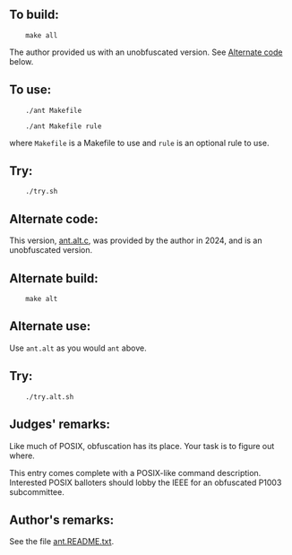 ## To build:

``` <!---sh-->
    make all
```


The author provided us with an unobfuscated version. See [Alternate
code](#alternate-code) below.


## To use:

``` <!---sh-->
    ./ant Makefile

    ./ant Makefile rule
```

where `Makefile` is a Makefile to use and `rule` is an optional rule to use.


## Try:

``` <!---sh-->
    ./try.sh
```


## Alternate code:

This version, [ant.alt.c](%%REPO_URL%%/1992/ant/ant.alt.c), was provided by the
author in 2024, and is an unobfuscated version.


## Alternate build:

``` <!---sh-->
    make alt
```


## Alternate use:

Use `ant.alt` as you would `ant` above.


## Try:

``` <!---sh-->
    ./try.alt.sh
```


## Judges' remarks:

Like much of POSIX, obfuscation has its place.  Your task is to
figure out where.

This entry comes complete with a POSIX-like command description.
Interested POSIX balloters should lobby the IEEE for an obfuscated
P1003 subcommittee.


## Author's remarks:

See the file [ant.README.txt](ant.README.txt).


<!--

    Copyright © 1984-2024 by Landon Curt Noll. All Rights Reserved.

    You are free to share and adapt this file under the terms of this license:

        Creative Commons Attribution-ShareAlike 4.0 International (CC BY-SA 4.0)

    For more information, see:

        https://creativecommons.org/licenses/by-sa/4.0/

-->
